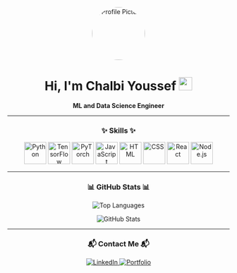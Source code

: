 <p align="center">
  <img src="https://github.com/ChYoussef02.png" width="120px" alt="Profile Picture" style="border-radius: 50%">
</p>

<h1 align="center">Hi, I'm Chalbi Youssef <img src="https://media.giphy.com/media/hvRJCLFzcasrR4ia7z/giphy.gif" width="30px"></h1>

<p align="center"><b>ML and Data Science Engineer</b></p>

---

### <p align="center">✨ Skills ✨</p>

<p align="center">
  <img src="https://assets9.lottiefiles.com/packages/lf20_x62chJ.json" alt="Python" width="50" />
  <img src="https://assets9.lottiefiles.com/packages/lf20_KWzy4e.json" alt="TensorFlow" width="50" />
  <img src="https://assets9.lottiefiles.com/packages/lf20_zjpw5e.json" alt="PyTorch" width="50" />
  <img src="https://assets9.lottiefiles.com/packages/lf20_VK2WTS.json" alt="JavaScript" width="50" />
  <img src="https://assets9.lottiefiles.com/packages/lf20_j7frdlbx.json" alt="HTML" width="50" />
  <img src="https://assets9.lottiefiles.com/packages/lf20_i9mxcQ.json" alt="CSS" width="50" />
  <img src="https://assets9.lottiefiles.com/packages/lf20_9pcn8yji.json" alt="React" width="50" />
  <img src="https://assets9.lottiefiles.com/packages/lf20_hrr44moh.json" alt="Node.js" width="50" />
</p>

---

### <p align="center">📊 GitHub Stats 📊</p>

<p align="center">
  <img align="center" src="https://github-readme-stats.vercel.app/api/top-langs/?username=ChYoussef02&layout=compact&theme=dark" alt="Top Languages" />
</p>
<p align="center">
  <img align="center" src="https://github-readme-stats.vercel.app/api?username=ChYoussef02&show_icons=true&theme=dark" alt="GitHub Stats" />
</p>

---

### <p align="center">📬 Contact Me 📬</p>

<p align="center">
  <a href="https://www.linkedin.com/in/youssef-chalbi-0584a9182/">
    <img src="https://img.shields.io/badge/LinkedIn-Youssef%20Chalbi-blue?logo=linkedin&style=for-the-badge" alt="LinkedIn">
  </a>
  <a href="https://yourwebsite.com">
    <img src="https://img.shields.io/badge/Portfolio-Visit-red?style=for-the-badge" alt="Portfolio">
  </a>
</p>
